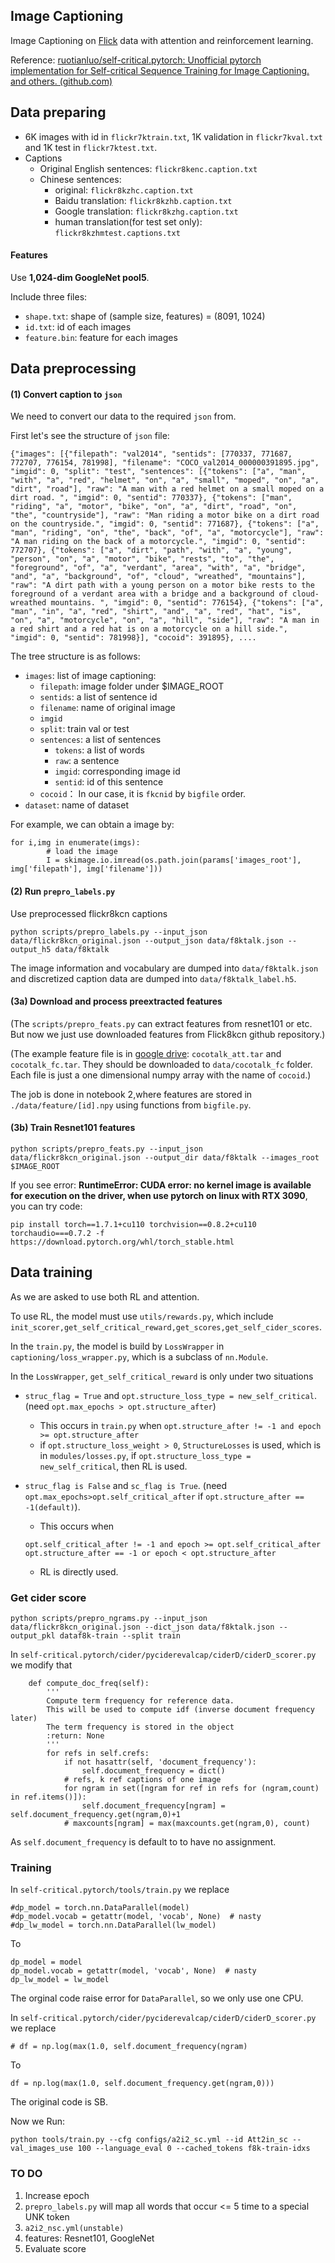 ## Image Captioning

Image Captioning on [Flick](https://github.com/li-xirong/flickr8kcn) data with attention and reinforcement learning.

Reference: [ruotianluo/self-critical.pytorch: Unofficial pytorch implementation for Self-critical Sequence Training for Image Captioning. and others. (github.com)](https://github.com/ruotianluo/self-critical.pytorch)


## Data preparing

* 6K images with id in `flickr7ktrain.txt`, 1K validation in `flickr7kval.txt` and 1K test in `flickr7ktest.txt`.
* Captions
    * Original English sentences: `flickr8kenc.caption.txt`
    * Chinese sentences: 
        * original: `flickr8kzhc.caption.txt`
        * Baidu translation: `flickr8kzhb.caption.txt`
        * Google translation: `flickr8kzhg.caption.txt`
        * human translation(for test set only): `flickr8kzhmtest.captions.txt`

#### Features

Use **1,024-dim GoogleNet pool5**.

Include three files:
* `shape.txt`: shape of (sample size, features) = (8091, 1024)
* `id.txt`: id of each images
* `feature.bin`: feature for each images

## Data preprocessing

#### (1) Convert caption to `json`

We need to convert our data to the required `json` from.

First let's see the structure of `json` file:

```{json}
{"images": [{"filepath": "val2014", "sentids": [770337, 771687, 772707, 776154, 781998], "filename": "COCO_val2014_000000391895.jpg", "imgid": 0, "split": "test", "sentences": [{"tokens": ["a", "man", "with", "a", "red", "helmet", "on", "a", "small", "moped", "on", "a", "dirt", "road"], "raw": "A man with a red helmet on a small moped on a dirt road. ", "imgid": 0, "sentid": 770337}, {"tokens": ["man", "riding", "a", "motor", "bike", "on", "a", "dirt", "road", "on", "the", "countryside"], "raw": "Man riding a motor bike on a dirt road on the countryside.", "imgid": 0, "sentid": 771687}, {"tokens": ["a", "man", "riding", "on", "the", "back", "of", "a", "motorcycle"], "raw": "A man riding on the back of a motorcycle.", "imgid": 0, "sentid": 772707}, {"tokens": ["a", "dirt", "path", "with", "a", "young", "person", "on", "a", "motor", "bike", "rests", "to", "the", "foreground", "of", "a", "verdant", "area", "with", "a", "bridge", "and", "a", "background", "of", "cloud", "wreathed", "mountains"], "raw": "A dirt path with a young person on a motor bike rests to the foreground of a verdant area with a bridge and a background of cloud-wreathed mountains. ", "imgid": 0, "sentid": 776154}, {"tokens": ["a", "man", "in", "a", "red", "shirt", "and", "a", "red", "hat", "is", "on", "a", "motorcycle", "on", "a", "hill", "side"], "raw": "A man in a red shirt and a red hat is on a motorcycle on a hill side.", "imgid": 0, "sentid": 781998}], "cocoid": 391895}, ....
```

The tree structure is as follows:

* `images`: list of image captioning:
    * `filepath`: image folder under $IMAGE_ROOT
    * `sentids`: a list of sentence id 
    * `filename`: name of original image
    * `imgid`
    * `split`: train val or test
    * `sentences`: a list of sentences
        * `tokens`: a list of words
        * `raw`: a sentence
        * `imgid`: corresponding image id
        * `sentid`: id of this sentence
    * `cocoid`： In our case, it is `fkcnid` by `bigfile` order.
* `dataset`: name of dataset

For example, we can obtain a image by:
```{python}
for i,img in enumerate(imgs):
        # load the image
        I = skimage.io.imread(os.path.join(params['images_root'], img['filepath'], img['filename']))
```

#### (2) Run `prepro_labels.py`

Use preprocessed flickr8kcn captions
```
python scripts/prepro_labels.py --input_json data/flickr8kcn_original.json --output_json data/f8ktalk.json --output_h5 data/f8ktalk
```
The image information and vocabulary are dumped into `data/f8ktalk.json` and discretized caption data are dumped into `data/f8ktalk_label.h5`.

#### (3a) Download and process preextracted features

(The `scripts/prepro_feats.py` can extract features from resnet101 or etc. But now we just use downloaded features from Flick8kcn github repository.)

(The example feature file is in [google drive](https://drive.google.com/drive/folders/1eCdz62FAVCGogOuNhy87Nmlo5_I0sH2J): `cocotalk_att.tar` and `cocotalk_fc.tar`. They should be downloaded to `data/cocotalk_fc` folder. Each file is just a one dimensional numpy array with the name of `cocoid`.)

The job is done in notebook 2,where features are stored in `./data/feature/[id].npy` using functions from `bigfile.py`.

#### (3b) Train Resnet101 features
```
python scripts/prepro_feats.py --input_json data/flickr8kcn_original.json --output_dir data/f8ktalk --images_root $IMAGE_ROOT
```

If you see error:  **RuntimeError: CUDA error: no kernel image is available for execution on the driver, when use pytorch on linux with RTX 3090**, you can try code:

```
pip install torch==1.7.1+cu110 torchvision==0.8.2+cu110 torchaudio===0.7.2 -f https://download.pytorch.org/whl/torch_stable.html
```

## Data training

As we are asked to use both RL and attention.

To use RL, the model must use `utils/rewards.py`, which include `init_scorer,get_self_critical_reward,get_scores,get_self_cider_scores`.

In the `train.py`, the model is build by `LossWrapper` in `captioning/loss_wrapper.py`, which is a subclass of `nn.Module`.

In the `LossWrapper`, `get_self_critical_reward` is only under two situations

* `struc_flag = True` and `opt.structure_loss_type = new_self_critical`. (need `opt.max_epochs > opt.structure_after`)
    * This occurs in `train.py` when `opt.structure_after != -1 and epoch >= opt.structure_after`
    * if `opt.structure_loss_weight > 0`,  `StructureLosses` is used, which is in `modules/losses.py`, if `opt.structure_loss_type = new_self_critical`, then RL is used.


* `struc_flag is False` and `sc_flag is True`. (need `opt.max_epochs>opt.self_critical_after` if `opt.structure_after == -1(default)`).
    * This occurs when 
    ```
    opt.self_critical_after != -1 and epoch >= opt.self_critical_after
    opt.structure_after == -1 or epoch < opt.structure_after
    ```
    * RL is directly used.


### Get cider score
```
python scripts/prepro_ngrams.py --input_json data/flickr8kcn_original.json --dict_json data/f8ktalk.json --output_pkl dataf8k-train --split train
```

In `self-critical.pytorch/cider/pyciderevalcap/ciderD/ciderD_scorer.py` we modify that 
```
    def compute_doc_freq(self):
        '''
        Compute term frequency for reference data.
        This will be used to compute idf (inverse document frequency later)
        The term frequency is stored in the object
        :return: None
        '''
        for refs in self.crefs:
            if not hasattr(self, 'document_frequency'):
                self.document_frequency = dict()
            # refs, k ref captions of one image
            for ngram in set([ngram for ref in refs for (ngram,count) in ref.items()]):
                self.document_frequency[ngram] = self.document_frequency.get(ngram,0)+1
            # maxcounts[ngram] = max(maxcounts.get(ngram,0), count)
```
As `self.document_frequency` is default to to have no assignment.

### Training

In `self-critical.pytorch/tools/train.py` we replace
```
#dp_model = torch.nn.DataParallel(model)
#dp_model.vocab = getattr(model, 'vocab', None)  # nasty
#dp_lw_model = torch.nn.DataParallel(lw_model)
```
To
```
dp_model = model 
dp_model.vocab = getattr(model, 'vocab', None)  # nasty
dp_lw_model = lw_model
```
The orginal code raise error for `DataParallel`, so we only use one CPU.


In `self-critical.pytorch/cider/pyciderevalcap/ciderD/ciderD_scorer.py` we replace
```
# df = np.log(max(1.0, self.document_frequency(ngram)
```
To
```
df = np.log(max(1.0, self.document_frequency.get(ngram,0)))
```
The original code is SB.


Now we Run: 

```
python tools/train.py --cfg configs/a2i2_sc.yml --id Att2in_sc --val_images_use 100 --language_eval 0 --cached_tokens f8k-train-idxs
```

### TO DO
1. Increase epoch
2. `prepro_labels.py` will map all words that occur <= 5 time to a special UNK token
3. `a2i2_nsc.yml(unstable)`
4. features: Resnet101, GoogleNet
5. Evaluate score
